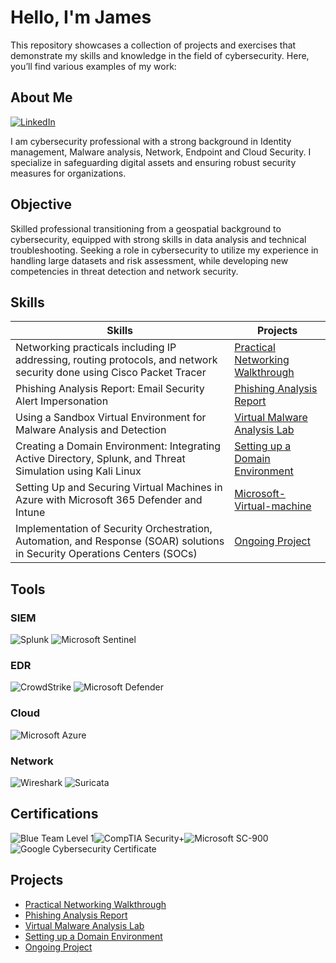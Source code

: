 # Hello, I'm James
This repository showcases a collection of projects and exercises that demonstrate my 
skills and knowledge in the field of cybersecurity. Here, you’ll find various examples 
of my work:

## About Me
[![LinkedIn](https://img.shields.io/badge/-LinkedIn-0072b1?&style=for-the-badge&logo=linkedin&logoColor=white)](https://linkedin.com/in/james-ngetha/)

I am cybersecurity professional with a strong background in Identity management, Malware analysis, Network, Endpoint and Cloud Security. I specialize in safeguarding digital assets and ensuring robust security measures for organizations.

## Objective

Skilled professional transitioning from a geospatial background to cybersecurity, equipped with strong skills in data analysis and technical troubleshooting. Seeking a role in cybersecurity to utilize my experience in handling large datasets and risk assessment, while developing new competencies in threat detection and network security.

## Skills

| Skills         | Projects    |
|--------------|-----------|
| Networking practicals including IP addressing, routing protocols, and network security done using Cisco Packet Tracer | <a href="https://github.com/NgethaWachira/Networking-Practicals">Practical Networking Walkthrough</a>|
| Phishing Analysis Report: Email Security Alert Impersonation | <a href="https://github.com/NgethaWachira/Phishing-Analysis/tree/main">Phishing Analysis Report</a>|
| Using a Sandbox Virtual Environment for Malware Analysis and Detection | <a href="https://github.com/NgethaWachira/Virtual-Malware-Analysis-Lab/tree/main">Virtual Malware Analysis Lab</a>|
| Creating a Domain Environment: Integrating Active Directory, Splunk, and Threat Simulation using Kali Linux | <a href="https://github.com/NgethaWachira/Setting-up-a-Domain-Environment/tree/main">Setting up a Domain Environment</a>|
| Setting Up and Securing Virtual Machines in Azure with Microsoft 365 Defender and Intune | <a href="https://github.com/NgethaWachira/Microsoft-Virtual-machine">Microsoft-Virtual-machine</a>|
| Implementation of Security Orchestration, Automation, and Response (SOAR) solutions in Security Operations Centers (SOCs)  | <a href="https://google.com">Ongoing Project</a>|


## Tools

### SIEM
![Splunk](https://img.shields.io/badge/-Splunk-e000a3?&style=for-the-badge&logo=Splunk&logoColor=white)
![Microsoft Sentinel](https://img.shields.io/badge/-Microsoft_Sentinel-00A3E0?&style=for-the-badge&logo=microsoft&logoColor=white)

### EDR
![CrowdStrike](https://img.shields.io/badge/-CrowdStrike-F86C6A?&style=for-the-badge&logo=crowdstrike&logoColor=white)
![Microsoft Defender](https://img.shields.io/badge/-Microsoft_Defender-1E2A78?&style=for-the-badge&logo=microsoft&logoColor=white)

### Cloud
![Microsoft Azure](https://img.shields.io/badge/-Microsoft_Azure-00fac1?&style=for-the-badge&logo=microsoft&logoColor=white)

### Network
![Wireshark](https://img.shields.io/badge/-Wireshark-7cfc00?&style=for-the-badge&logo=Wireshark&logoColor=white)
![Suricata](https://img.shields.io/badge/-Suricata-A03A2E?&style=for-the-badge&logo=suricata&logoColor=white)

## Certifications
<div style="display: flex; flex-wrap: wrap;">
  <img src="https://img.shields.io/badge/-Blue_Team_Level_1-fac100?&style=for-the-badge&logo=security&logoColor=white" alt="Blue Team Level 1" />
  <img src="https://img.shields.io/badge/-Security%2B-FF0000?&style=for-the-badge&logo=CompTIA&logoColor=white" alt="CompTIA Security+" />
  <img src="https://img.shields.io/badge/-Microsoft_SC_900-008040?&style=for-the-badge&logo=microsoft&logoColor=white" alt="Microsoft SC-900" />
  <img src="https://img.shields.io/badge/-Google_Cybersecurity_Certificate-676767?&style=for-the-badge&logo=google&logoColor=white" alt="Google Cybersecurity Certificate" />
</div>

## Projects
- <a href="https://github.com/NgethaWachira/Networking-Practicals">Practical Networking Walkthrough</a>
- <a href="https://github.com/NgethaWachira/Phishing-Analysis/tree/main">Phishing Analysis Report</a>
- <a href="https://github.com/NgethaWachira/Virtual-Malware-Analysis-Lab/tree/main">Virtual Malware Analysis Lab</a>
- <a href="https://github.com/NgethaWachira/Setting-up-a-Domain-Environment/tree/main">Setting up a Domain Environment</a>
- <a href="https://google.com">Ongoing Project</a>


